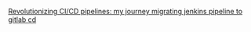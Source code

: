 [Revolutionizing CI/CD pipelines: my journey migrating jenkins pipeline to gitlab cd](https://medium.com/@kraimabdellah/revolutionizing-ci-cd-pipelines-my-journey-migrating-jenkins-pipelines-to-gitlab-ci-25997027c08e)


